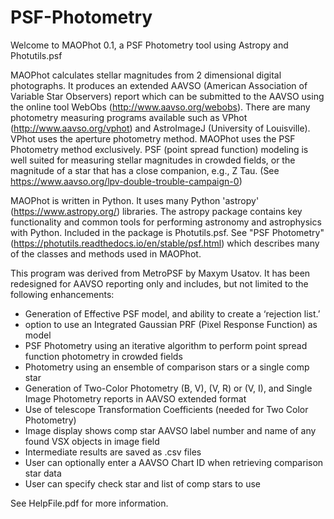 # PSF-Photometry

Welcome to MAOPhot 0.1, a PSF Photometry tool using Astropy and Photutils.psf

MAOPhot calculates stellar magnitudes from 2 dimensional digital photographs. 
It produces an extended AAVSO (American Association of Variable Star Observers)
report which can be submitted to the AAVSO using the online tool WebObs 
(http://www.aavso.org/webobs).
There are many photometry measuring programs available such as VPhot 
(http://www.aavso.org/vphot) and AstroImageJ (University of Louisville). 
VPhot uses the aperture photometry method.
MAOPhot uses the PSF Photometry method exclusively. PSF (point spread function)
modeling is well suited for measuring stellar magnitudes in crowded fields, or
the magnitude of a star that has a close companion, e.g., Z Tau. 
(See https://www.aavso.org/lpv-double-trouble-campaign-0)

MAOPhot is written in Python. It uses many Python 'astropy' 
(https://www.astropy.org/) libraries. The astropy package contains key 
functionality and common tools for performing astronomy and astrophysics with
Python. Included in the package is Photutils.psf. See "PSF Photometry" 
(https://photutils.readthedocs.io/en/stable/psf.html) which describes many of 
the classes and methods used in MAOPhot.

This program was derived from MetroPSF by Maxym Usatov.
It has been redesigned for AAVSO reporting only and includes, but not limited
 to the following enhancements:
- Generation of Effective PSF model, and ability to create a ‘rejection list.’
- option to use an Integrated Gaussian PRF (Pixel Response Function) as model
- PSF Photometry using an iterative algorithm to perform point spread function
 photometry in crowded fields
- Photometry using an ensemble of comparison stars or a single comp star
- Generation of Two-Color Photometry (B, V), (V, R) or (V, I), and Single Image 
Photometry reports in AAVSO extended format
- Use of telescope Transformation Coefficients (needed for Two Color Photometry)
- Image display shows comp star AAVSO label number and name of any found VSX 
objects in image field
- Intermediate results are saved as .csv files
- User can optionally enter a AAVSO Chart ID when retrieving comparison star 
data
- User can specify check star and list of comp stars to use

See HelpFile.pdf for more information.